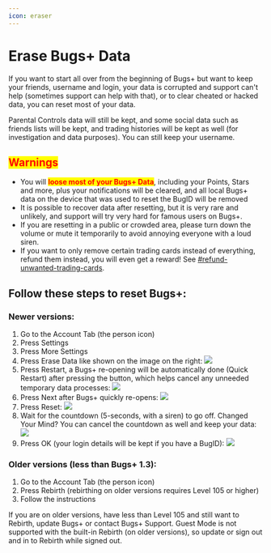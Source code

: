 ```yaml
---
icon: eraser
---
```


# Erase Bugs+ Data

If you want to start all over from the beginning of Bugs+ but want to keep your friends, username and login, your data is corrupted and support can't help (sometimes support can help with that), or to clear cheated or hacked data, you can reset most of your data.

Parental Controls data will still be kept, and some social data such as friends lists will be kept, and trading histories will be kept as well (for investigation and data purposes). You can still keep your username.

## <mark style="color:red;">Warnings</mark>

* You will <mark style="color:red;">**loose most of your Bugs+ Data**</mark>, including your Points, Stars and more, plus your notifications will be cleared, and all local Bugs+ data on the device that was used to reset the BugID will be removed
* It is possible to recover data after resetting, but it is very rare and unlikely, and support will try very hard for famous users on Bugs+.
* If you are resetting in a public or crowded area, please turn down the volume or mute it temporarily to avoid annoying everyone with a loud siren.
* If you want to only remove certain trading cards instead of everything, refund them instead, you will even get a reward! See [#refund-unwanted-trading-cards](collection/#refund-unwanted-trading-cards "mention").

## **Follow these steps to reset Bugs+:**

### **Newer versions:**

1. Go to the Account Tab (the person icon)
2. Press Settings
3. Press More Settings
4. Press Erase Data like shown on the image on the right:      ![](<../.gitbook/assets/Screenshot 2025-09-10 at 1.00.16 pm.png>)
5. Press Restart, a Bugs+ re-opening will be automatically done (Quick Restart) after pressing the button, which helps cancel any unneeded temporary data processes:    ![](<../.gitbook/assets/Screenshot 2025-09-10 at 12.59.32 pm.png>)
6. Press Next after Bugs+ quickly re-opens:      ![](<../.gitbook/assets/Image 10-9-2025 at 1.16 pm.png>)
7. Press Reset:     ![](<../.gitbook/assets/Screenshot 2025-09-10 at 1.02.20 pm.png>)
8. Wait for the countdown (5-seconds, with a siren) to go off. Changed Your Mind? You can cancel the countdown as well and keep your data: ![](<../.gitbook/assets/Image 10-9-2025 at 1.02 pm.png>)
9. Press OK (your login details will be kept if you have a BugID):  ![](<../.gitbook/assets/Screenshot 2025-09-10 at 1.04.37 pm.png>)

### **Older versions (less than Bugs+ 1.3):**

1. Go to the Account Tab (the person icon)&#x20;
2. Press Rebirth (rebirthing on older versions requires Level 105 or higher)
3. Follow the instructions

If you are on older versions, have less than Level 105 and still want to Rebirth, update Bugs+ or contact Bugs+ Support. Guest Mode is not supported with the built-in Rebirth (on older versions), so update or sign out and in to Rebirth while signed out.
